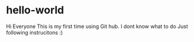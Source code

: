 # hello-world

Hi Everyone
This is my first time using Git hub.
I dont know what to do
Just following instrucitons :)
